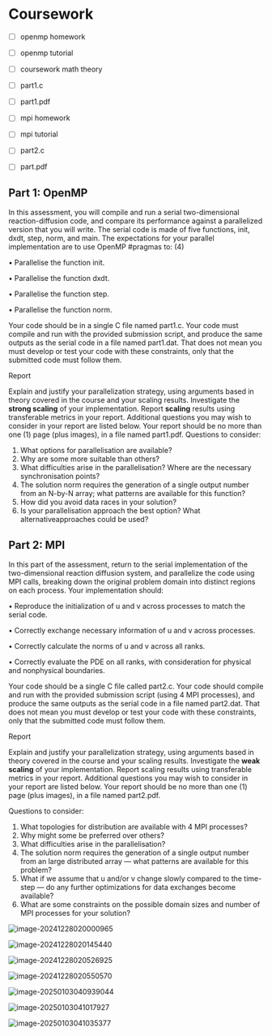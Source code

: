 # Coursework

- [ ] openmp homework
- [ ] openmp tutorial
- [ ] coursework math theory
- [ ] part1.c
- [ ] part1.pdf
- [ ] mpi homework
- [ ] mpi tutorial
- [ ] part2.c
- [ ] part.pdf







## Part 1: OpenMP

In this assessment, you will compile and run a serial two-dimensional reaction-diffusion code, and compare its performance against a parallelized version that you will write. The serial code is made of five functions, init, dxdt, step, norm, and main. The expectations for your parallel implementation are to use OpenMP #pragmas to: (4)

• Parallelise the function init.

• Parallelise the function dxdt.

• Parallelise the function step.

• Parallelise the function norm.

Your code should be in a single C file named part1.c. Your code must compile and run with the provided submission script, and produce the same outputs as the serial code in a file named part1.dat. That does not mean you must develop or test your code with these constraints, only that the submitted code must follow them.

Report

Explain and justify your parallelization strategy, using arguments based in theory covered in the course and your scaling results. Investigate the **strong scaling** of your implementation. Report **scaling** results using transferable metrics in your report. Additional questions you may wish to consider in your report are listed below. Your report should be no more than one (1) page (plus images), in a file named part1.pdf.
Questions to consider: 

1. What options for parallelisation are available? 
2. Why are some more suitable than others? 
3. What difficulties arise in the parallelisation? Where are the necessary synchronisation points? 
4. The solution norm requires the generation of a single output number from an N-by-N array; what patterns are available for this function? 
5. How did you avoid data races in your solution? 
6. Is your parallelisation approach the best option? What alternativeapproaches could be used?





## Part 2: MPI

In this part of the assessment, return to the serial implementation of the two-dimensional reaction diffusion system, and parallelize the code using MPI calls, breaking down the original problem domain into distinct regions on each process. Your implementation should:

• Reproduce the initialization of u and v across processes to match the serial code.

• Correctly exchange necessary information of u and v across processes.

• Correctly calculate the norms of u and v across all ranks.

• Correctly evaluate the PDE on all ranks, with consideration for physical and nonphysical boundaries.

Your code should be a single C file called part2.c. Your code should compile and run with the provided submission script (using 4 MPI processes), and produce the same outputs as the serial code in a file named part2.dat. That does not mean you must develop or test your code with these constraints, only that the submitted code must follow them.

Report

Explain and justify your parallelization strategy, using arguments based in theory covered in the course and your scaling results. Investigate the **weak scaling** of your implementation.
Report scaling results using transferable metrics in your report. Additional questions you may wish to consider in your report are listed below. Your report should be no more than one (1) page (plus images), in a file named part2.pdf.

Questions to consider: 
1. What topologies for distribution are available with 4 MPI processes?
2. Why might some be preferred over others? 
3. What difficulties arise in the parallelisation?
4. The solution norm requires the generation of a single output number from an large distributed array — what patterns are available for this problem?
5. What if we assume that u and/or v change slowly compared to the time-step — do any further optimizations for data exchanges become available? 
6. What are some constraints on the possible domain sizes and number of MPI processes for your solution?

![image-20241228020000965](https://wichaiblog-1316355194.cos.ap-hongkong.myqcloud.com/image-20241228020000965.png)

![image-20241228020145440](https://wichaiblog-1316355194.cos.ap-hongkong.myqcloud.com/image-20241228020145440.png)

![image-20241228020526925](https://wichaiblog-1316355194.cos.ap-hongkong.myqcloud.com/image-20241228020526925.png)

![image-20241228020550570](https://wichaiblog-1316355194.cos.ap-hongkong.myqcloud.com/image-20241228020550570.png)

![image-20250103040939044](https://wichaiblog-1316355194.cos.ap-hongkong.myqcloud.com/image-20250103040939044.png)

![image-20250103041017927](https://wichaiblog-1316355194.cos.ap-hongkong.myqcloud.com/image-20250103041017927.png)

![image-20250103041035377](https://wichaiblog-1316355194.cos.ap-hongkong.myqcloud.com/image-20250103041035377.png)